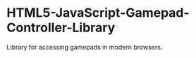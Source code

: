 HTML5-JavaScript-Gamepad-Controller-Library
===========================================

Library for accessing gamepads in modern browsers.